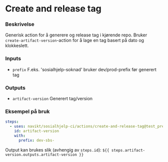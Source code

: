 # Create and release tag

### Beskrivelse
Generisk action for å generere og release tag i kjørende repo.
Bruker `create-artifact-version`-action for å lage en tag basert på dato og klokkeslett.

### Inputs
* `prefix` F.eks. 'sosialhjelp-soknad' bruker dev/prod-prefix før generert tag

### Outputs
* `artifact-version` Generert tag/version

### Eksempel på bruk
```yaml
steps:
  - uses: navikt/sosialhjelp-ci/actions/create-and-release-tag@test_prefix
    id: artifact-version
    with:
      prefix: dev-sbs-
```
Output kan brukes slik (avhengig av `steps.id`):
`${{ steps.artifact-version.outputs.artifact-version }}`